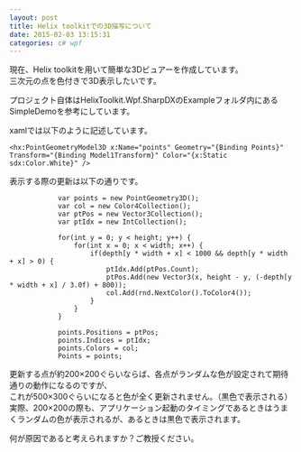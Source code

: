 ```yaml
---
layout: post
title: Helix toolkitでの3D描写について
date: 2015-02-03 13:15:31
categories: c# wpf
---
```

<p>現在、Helix toolkitを用いて簡単な3Dビュアーを作成しています。<br>
三次元の点を色付きで3D表示したいです。</p>

<p>プロジェクト自体はHelixToolkit.Wpf.SharpDXのExampleフォルダ内にあるSimpleDemoを参考にしています。</p>

<p>xamlでは以下のように記述しています。</p>

<pre><code>&lt;hx:PointGeometryModel3D x:Name="points" Geometry="{Binding Points}" Transform="{Binding Model1Transform}" Color="{x:Static sdx:Color.White}" /&gt;
</code></pre>

<p>表示する際の更新は以下の通りです。</p>

<pre><code>            var points = new PointGeometry3D();
            var col = new Color4Collection();
            var ptPos = new Vector3Collection();
            var ptIdx = new IntCollection();

            for(int y = 0; y &lt; height; y++) {
                for(int x = 0; x &lt; width; x++) {
                    if(depth[y * width + x] &lt; 1000 &amp;&amp; depth[y * width + x] &gt; 0) {
                        ptIdx.Add(ptPos.Count);
                        ptPos.Add(new Vector3(x, height - y, (-depth[y * width + x] / 3.0f) + 800));
                        col.Add(rnd.NextColor().ToColor4());
                    }
                }
            }

            points.Positions = ptPos;
            points.Indices = ptIdx;
            points.Colors = col;
            Points = points;
</code></pre>

<p>更新する点が約200×200ぐらいならば、各点がランダムな色が設定されて期待通りの動作になるのですが、<br>
これが500×300ぐらいになると色が全く更新されません。（黒色で表示される）<br>
実際、200×200の際も、アプリケーション起動のタイミングであるときはうまくランダムの色が表示されるが、あるときは黒色で表示されます。</p>

<p>何が原因であると考えられますか？ご教授ください。</p>
